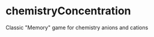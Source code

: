chemistryConcentration
======================

Classic "Memory" game for chemistry anions and cations
